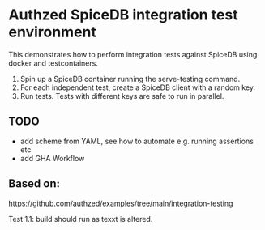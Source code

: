 # Authzed SpiceDB integration test environment
This demonstrates how to perform integration tests against SpiceDB using docker and testcontainers.


1) Spin up a SpiceDB container running the serve-testing command.
2) For each independent test, create a SpiceDB client with a random key.
3) Run tests. Tests with different keys are safe to run in parallel.

## TODO
- add scheme from YAML, see how to automate e.g. running assertions etc
- add GHA Workflow
## Based on:
https://github.com/authzed/examples/tree/main/integration-testing


Test 1.1: build should run as texxt is altered.